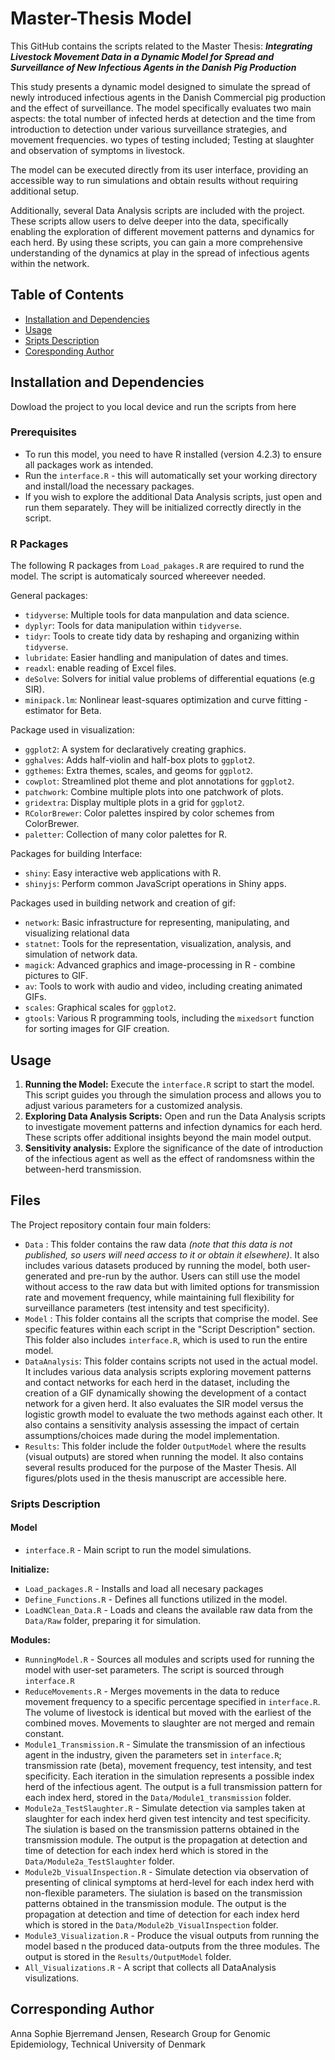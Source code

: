 # Master-Thesis Model
This GitHub contains the scripts related to the Master Thesis: **_Integrating Livestock Movement Data in a Dynamic Model for Spread and Surveillance of New Infectious Agents in the Danish Pig Production_**

This study presents a dynamic model designed to simulate the spread of newly introduced infectious agents in the Danish Commercial pig production and the effect of surveillance. The model specifically evaluates two main aspects: the total number of infected herds at detection and the time from introduction to detection under various surveillance strategies, and movement frequencies.
wo types of testing included; Testing at slaughter and observation of symptoms in livestock.

The model can be executed directly from its user interface, providing an accessible way to run simulations and obtain results without requiring additional setup.

Additionally, several Data Analysis scripts are included with the project. These scripts allow users to delve deeper into the data, specifically enabling the exploration of different movement patterns and dynamics for each herd. By using these scripts, you can gain a more comprehensive understanding of the dynamics at play in the spread of infectious agents within the network. 

## Table of Contents

- [Installation and Dependencies](#installation)
- [Usage](#usage)
- [Sripts Description](#Sripts-Description)
- [Coresponding Author](#Coresponding-Author)

  
## Installation and Dependencies
Dowload the project to you local device and run the scripts from here
### Prerequisites
- To run this model, you need to have R installed (version 4.2.3) to ensure all packages work as intended.
- Run the `interface.R` - this will automatically set your working directory and install/load the necessary packages.
- If you wish to explore the additional Data Analysis scripts, just open and run them separately. They will be initialized correctly directly in the script.

### R Packages
The following R packages from `Load_pakages.R` are required to rund the model. The script is automaticaly sourced whereever needed. 

General packages:
+ `tidyverse`: Multiple tools for data manpulation and data science.
+ `dyplyr`: Tools for data manipulation within `tidyverse`.
+ `tidyr`: Tools to create tidy data by reshaping and organizing within `tidyverse`.
+ `lubridate`: Easier handling and manipulation of dates and times.
+ `readxl`: enable reading of Excel files.
+ `deSolve`: Solvers for initial value problems of differential equations (e.g SIR).
+ `minipack.lm`: Nonlinear least-squares optimization and curve fitting - estimator for Beta.
  
Package used in visualization:
+ `ggplot2`: A system for declaratively creating graphics.
+ `gghalves`: Adds half-violin and half-box plots to `ggplot2`.
+ `ggthemes`: Extra themes, scales, and geoms for `ggplot2`.
+ `cowplot`: Streamlined plot theme and plot annotations for `ggplot2`.
+ `patchwork`: Combine multiple plots into one patchwork of plots.
+ `gridextra`: Display multiple plots in a grid for `ggplot2`.
+ `RColorBrewer`: Color palettes inspired by color schemes from ColorBrewer.
+ `paletter`: Collection of many color palettes for R.
  
Packages for building Interface:
+ `shiny`: Easy interactive web applications with R.
+ `shinyjs`: Perform common JavaScript operations in Shiny apps.
  
Packages used in building network and creation of gif:
+ `network`: Basic infrastructure for representing, manipulating, and visualizing relational data
+ `statnet`: Tools for the representation, visualization, analysis, and simulation of network data.
+ `magick`: Advanced graphics and image-processing in R - combine pictures to GIF.
+ `av`: Tools to work with audio and video, including creating animated GIFs.
+ `scales`: Graphical scales for `ggplot2`.
+ `gtools`: Various R programming tools, including the `mixedsort` function for sorting images for GIF creation.

## Usage
1. **Running the Model:** Execute the `interface.R` script to start the model. This script guides you through the simulation process and allows you to adjust various parameters for a customized analysis.
2. **Exploring Data Analysis Scripts:** Open and run the Data Analysis scripts to investigate movement patterns and infection dynamics for each herd. These scripts offer additional insights beyond the main model output.
3. **Sensitivity analysis:** Explore the significance of the date of introduction of the infectious agent as well as the effect of randomsness within the between-herd transmission. 

## Files 
The Project repository contain four main folders:
- `Data` : This folder contains the raw data _(note that this data is not published, so users will need access to it or obtain it elsewhere)_. It also includes various datasets produced by running the model, both user-generated and pre-run by the author. Users can still use the model without access to the raw data but with limited options for transmission rate and movement frequency, while maintaining full flexibility for surveillance parameters (test intensity and test specificity).
- `Model` : This folder contains all the scripts that comprise the model. See specific features within each script in the "Script Description" section. This folder also includes `interface.R`, which is used to run the entire model.
- `DataAnalysis`: This folder contains scripts not used in the actual model. It includes various data analysis scripts exploring movement patterns and contact networks for each herd in the dataset, including the creation of a GIF dynamically showing the development of a contact network for a given herd. It also evaluates the SIR model versus the logistic growth model to evaluate the two methods against each other. It also contains a sensitivity analysis assessing the impact of certain assumptions/choices made during the model implementation.
- `Results`: This folder include the folder `OutputModel` where the results (visual outputs) are stored when running the model. It also contains several results produced for the purpose of the Master Thesis. All figures/plots used in the thesis manuscript are accessible here.

### Sripts Description
#### Model
+ `interface.R` - Main script to run the model simulations.
  
**Initialize:**
+ `Load_packages.R` - Installs and load all necesary packages
+ `Define_Functions.R` - Defines all functions utilized in the model.
+ `LoadNClean_Data.R` - Loads and cleans the available raw data from the `Data/Raw` folder, preparing it for simulation.

**Modules:**
+ `RunningModel.R` - Sources all modules and scripts used for running the model with user-set parameters. The script is sourced through `interface.R`
+ `ReduceMovements.R` - Merges movements in the data to reduce movement frequency to a specific percentage specified in `interface.R`. The volume of livestock is identical but moved with the earliest of the combined moves. Movements to slaughter are not merged and remain constant.
+ `Module1_Transmission.R` - Simulate the transmission of an infectious agent in the industry, given the parameters set in `interface.R`; transmission rate (beta), movement frequency, test intensity, and test specificity. Each iteration in the simulation represents a possible index herd of the infectious agent. The output is a full transmission pattern for each index herd, stored in the `Data/Module1_transmission` folder.
+ `Module2a_TestSlaughter.R` - Simulate detection via samples taken at slaughter for each index herd given test intencity and test specificity. The siulation is based on the transmission patterns obtained in the transmission module. The output is the propagation at detection and time of detection for each index herd which is stored in the `Data/Module2a_TestSlaughter` folder.
+ `Module2b_VisualInspection.R` - Simulate detection via observation of presenting of clinical symptoms at herd-level for each index herd with non-flexible parameters. The siulation is based on the transmission patterns obtained in the transmission module. The output is the propagation at detection and time of detection for each index herd which is stored in the `Data/Module2b_VisualInspection` folder.
+ `Module3_Visualization.R` -  Produce the visual outputs from running the model based n the produced data-outputs from the three modules. The output is stored in the `Results/OutputModel` folder.
+ `All_Visualizations.R` - A script that collects all DataAnalysis visulizations. 


## Corresponding Author
Anna Sophie Bjerremand Jensen, Research Group for Genomic Epidemiology, Technical University of Denmark
